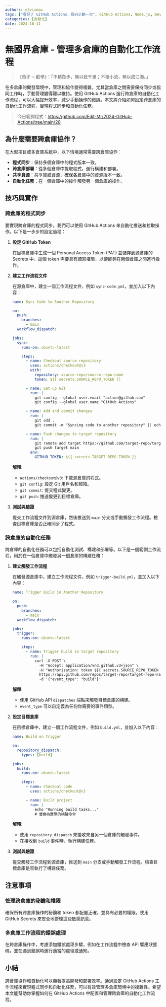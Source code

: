 ```yaml
---
authors: elvismao
tags: ["看好了 GitHub Actions，我只示範一次", GitHub Actions, Node.js, DevOps]
categories: [自動化]
date: 2024-10-11
---
```


# 無國界倉庫 - 管理多倉庫的自動化工作流程

> 《荀子 ─ 勸學》：「不積跬步，無以致千里；不積小流，無以成江海。」

在多倉庫的開發環境中，管理和協作變得複雜。尤其當倉庫之間需要保持同步或協同工作時，手動管理變得難以維持。使用 GitHub Actions 進行跨倉庫的自動化工作流程，可以大幅提升效率，減少手動操作的錯誤。本文將介紹如何設定跨倉庫的自動化工作流程，實現程式同步和自動化任務。

> 今日範例程式：<https://github.com/Edit-Mr/2024-GitHub-Actions/tree/main/28>

## 為什麼需要跨倉庫協作？

在大型項目或多倉庫系統中，以下情境通常需要跨倉庫協作：

- **程式同步**：保持多個倉庫中的程式版本一致。
- **跨倉庫部署**：從多個倉庫中提取程式，進行構建和部署。
- **共享資源**：共享庫或資源，確保各倉庫中的資源版本一致。
- **自動化任務**：在一個倉庫中的操作觸發另一個倉庫的操作。

## 技巧與實作

### 跨倉庫的程式同步

要實現跨倉庫的程式同步，我們可以使用 GitHub Actions 來自動化推送和拉取操作。以下是一步步的設定過程：

1. **設定 GitHub Token**

   在目標倉庫中生成一個 Personal Access Token (PAT) 並儲存到源倉庫的 Secrets 中。這個 token 需要具有讀寫權限，以便能夠在兩個倉庫之間進行操作。

2. **建立工作流程文件**

   在源倉庫中，建立一個工作流程文件，例如 `sync-code.yml`，並加入以下內容：

   ```yaml
   name: Sync Code to Another Repository

   on:
     push:
       branches:
         - main
     workflow_dispatch:

   jobs:
     sync:
       runs-on: ubuntu-latest

       steps:
         - name: Checkout source repository
           uses: actions/checkout@v3
           with:
             repository: source-repo/source-repo-name
             token: ${{ secrets.SOURCE_REPO_TOKEN }}

         - name: Set up Git
           run: |
             git config --global user.email "action@github.com"
             git config --global user.name "GitHub Actions"

         - name: Add and commit changes
           run: |
             git add .
             git commit -m "Syncing code to another repository" || echo "No changes to commit"

         - name: Push changes to target repository
           run: |
             git remote add target https://github.com/target-repo/target-repo-name.git
             git push target main
           env:
             GITHUB_TOKEN: ${{ secrets.TARGET_REPO_TOKEN }}
   ```

   **解釋**:
   - `actions/checkout@v3`: 下載源倉庫的程式。
   - `git config`: 設定 Git 用戶名和郵箱。
   - `git commit`: 提交程式變更。
   - `git push`: 推送變更到目標倉庫。

3. **測試與驗證**

   提交工作流程文件到源倉庫，然後推送到 `main` 分支或手動觸發工作流程。檢查目標倉庫是否正確同步了程式。

### 跨倉庫的自動化任務

跨倉庫的自動化任務可以包括自動化測試、構建和部署等。以下是一個範例工作流程，用於在一個倉庫中觸發另一個倉庫的構建任務：

1. **建立觸發工作流程**

   在觸發源倉庫中，建立工作流程文件，例如 `trigger-build.yml`，並加入以下內容：

   ```yaml
   name: Trigger Build in Another Repository

   on:
     push:
       branches:
         - main
     workflow_dispatch:

   jobs:
     trigger:
       runs-on: ubuntu-latest

       steps:
         - name: Trigger build in target repository
           run: |
             curl -X POST \
               -H "Accept: application/vnd.github.v3+json" \
               -H "Authorization: token ${{ secrets.SOURCE_REPO_TOKEN }}" \
               https://api.github.com/repos/target-repo/target-repo-name/dispatches \
               -d '{"event_type": "build"}'
   ```

   **解釋**:
   - 使用 GitHub API `dispatches` 端點來觸發目標倉庫的構建。
   - `event_type` 可以自定義為任何你需要的事件類型。

2. **設定目標倉庫**

   在目標倉庫中，建立一個工作流程文件，例如 `build.yml`，並加入以下內容：

   ```yaml
   name: Build on Trigger

   on:
     repository_dispatch:
       types: [build]

   jobs:
     build:
       runs-on: ubuntu-latest

       steps:
         - name: Checkout code
           uses: actions/checkout@v3

         - name: Build project
           run: |
             echo "Running build tasks..."
             # 替換為實際的構建命令
   ```

   **解釋**:
   - 使用 `repository_dispatch` 來接收來自另一個倉庫的觸發事件。
   - 在接收到 `build` 事件時，執行構建任務。

3. **測試與驗證**

   提交觸發工作流程到源倉庫，推送到 `main` 分支或手動觸發工作流程。檢查目標倉庫是否執行了構建任務。

## 注意事項

### 管理跨倉庫的秘鑰和權限

確保所有跨倉庫操作的秘鑰和 token 都配置正確，並具有必要的權限。使用 GitHub Secrets 來安全地管理這些敏感訊息。

### 多倉庫工作流程的錯誤處理

在跨倉庫操作中，考慮添加錯誤處理步驟，例如在工作流程中檢查 API 響應狀態碼，並在遇到錯誤時進行適當的處理或通知。

## 小結

跨倉庫協作和自動化可以顯著提高開發和部署效率。通過設定 GitHub Actions 工作流程來實現程式同步和自動化任務，可以有效管理多倉庫環境中的複雜性。希望本文能幫助你掌握如何在 GitHub Actions 中配置和管理跨倉庫的自動化工作流程。
